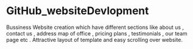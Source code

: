 # GitHub_websiteDevlopment
Bussiness Website creation which have different sections like about us , contact us , address map of office , pricing plans , testimonials , our team page etc . Attractive layout of template and easy scrolling over website.
